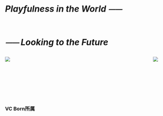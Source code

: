 # *Playfulness in the World ⏤⏤*  

<br>

# *⏤⏤ Looking to the Future*  

##
  <img align="right" src="https://github-readme-stats.vercel.app/api?username=Paaaaa4&count_private=true&show_icons=true" />

  <img align="left" src="https://github-readme-stats.vercel.app/api/top-langs/?username=Paaaaa4&layout=compact" />  

  <br><br><br><br><br><br><br><br>  
  
  ### VC Born所属  
  

